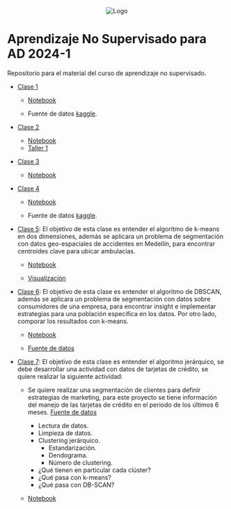 
<div align="center">
<img src="https://drive.google.com/uc?id=1zhH8N310Inr1l9_TDwtbdUegQyiB8Yei" alt="Logo" >
</div>

# Aprendizaje No Supervisado para AD 2024-1

Repositorio para el material del curso de aprendizaje no supervisado.

- [Clase 1](/Clase01/)

    * [Notebook](/Clase01/Clase%201%20aprendizaje%20no%20supervisado.ipynb) 

    * Fuente de datos [kaggle](https://www.kaggle.com/datasets/imakash3011/customer-personality-analysis).

- [Clase 2](/Clase02/)

    * [Notebook](/Clase02/Clase%202%20aprendizaje%20no%20supervisado.ipynb) 
    * [Taller 1](/Clase02/Taller%201%20Aprendizaje%20no%20supervisado.ipynb)
- [Clase 3](/Clase03/)

    * [Notebook](/Clase03/Clase%203%20aprendizaje%20no%20supervisado.ipynb)

- [Clase 4](/Clase04/)

    * [Notebook](/Clase04/Clase%204%20aprendizaje%20no%20supervisado.ipynb)

    * Fuente de datos [kaggle](https://www.kaggle.com/datasets/imakash3011/customer-personality-analysis).

- [Clase 5](/Clase05/): El objetivo de esta clase es entender el algoritmo de k-means en dos dimensiones, además se aplicara un problema de segmentación con datos geo-espaciales de accidentes en Medellín, para encontrar centroides clave para ubicar ambulacias. 
    
    * [Notebook](/Clase05/Kmeans.ipynb)
    
    * [Visualización](/Clase05/Visualización%20k-means.ipynb)   

- [Clase 6](/Clase06/): El objetivo de esta clase es entender el algoritmo de DBSCAN, además se aplicara un problema de segmentación con datos sobre consumidores de una empresa, para encontrar insight e implementar estrategias para una población especifica en los datos. Por otro lado, comporar los resultados con k-means. 

    * [Notebook](/Clase06/DBSCAN.ipynb)

    * [Fuente de datos](https://www.kaggle.com/datasets/imakash3011/customer-personality-analysis)

- [Clase 7](/Clase07/): El objetivo de esta clase es entender el algoritmo jerárquico, se debe desarrollar una actividad con datos de tarjetas de crédito, se quiere realizar la siguiente actividad:

    * Se quiere realizar una segmentación de clientes para definir estrategias de marketing, para este proyecto se tiene información del manejo de las tarjetas de crédito en el periodo de los últimos 6 meses. [Fuente de datos](https://www.kaggle.com/datasets/arjunbhasin2013/ccdata)

        - Lectura de datos.
        - Limpieza de datos.
        - Clustering jerárquico.
            - Estandarización.
            - Dendograma.
            - Número de clustering.
        - ¿Qué tienen en particular cada clúster?
        - ¿Qué pasa con k-means?
        - ¿Qué pasa con DB-SCAN?


    * [Notebook](/Clase07/HC.ipynb)
